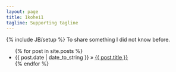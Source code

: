 ```yaml
---
layout: page
title: 1kohei1
tagline: Supporting tagline
---
```

{% include JB/setup %}
To share something I did not know before.

<ul class="posts">
  {% for post in site.posts %}
    <li><span>{{ post.date | date_to_string }}</span> &raquo; <a href="{{ BASE_PATH }}{{ post.url }}" class="post-list-link">{{ post.title }}</a></li>
  {% endfor %}
</ul>

